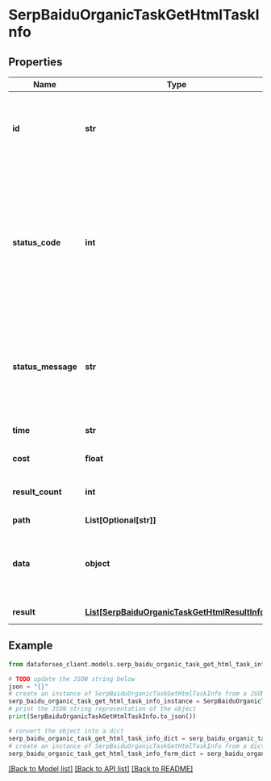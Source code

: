 # SerpBaiduOrganicTaskGetHtmlTaskInfo


## Properties

Name | Type | Description | Notes
------------ | ------------- | ------------- | -------------
**id** | **str** | task identifier unique task identifier in our system in the UUID format | [optional] 
**status_code** | **int** | status code of the task generated by DataForSEO, can be within the following range: 10000-60000 you can find the full list of the response codes here | [optional] 
**status_message** | **str** | informational message of the task you can find the full list of general informational messages here | [optional] 
**time** | **str** | execution time, seconds | [optional] 
**cost** | **float** | total tasks cost, USD | [optional] 
**result_count** | **int** | number of elements in the result array | [optional] 
**path** | **List[Optional[str]]** | URL path | [optional] 
**data** | **object** | contains the same parameters that you specified in the POST request | [optional] 
**result** | [**List[SerpBaiduOrganicTaskGetHtmlResultInfo]**](SerpBaiduOrganicTaskGetHtmlResultInfo.md) | array of results | [optional] 

## Example

```python
from dataforseo_client.models.serp_baidu_organic_task_get_html_task_info import SerpBaiduOrganicTaskGetHtmlTaskInfo

# TODO update the JSON string below
json = "{}"
# create an instance of SerpBaiduOrganicTaskGetHtmlTaskInfo from a JSON string
serp_baidu_organic_task_get_html_task_info_instance = SerpBaiduOrganicTaskGetHtmlTaskInfo.from_json(json)
# print the JSON string representation of the object
print(SerpBaiduOrganicTaskGetHtmlTaskInfo.to_json())

# convert the object into a dict
serp_baidu_organic_task_get_html_task_info_dict = serp_baidu_organic_task_get_html_task_info_instance.to_dict()
# create an instance of SerpBaiduOrganicTaskGetHtmlTaskInfo from a dict
serp_baidu_organic_task_get_html_task_info_form_dict = serp_baidu_organic_task_get_html_task_info.from_dict(serp_baidu_organic_task_get_html_task_info_dict)
```
[[Back to Model list]](../README.md#documentation-for-models) [[Back to API list]](../README.md#documentation-for-api-endpoints) [[Back to README]](../README.md)


